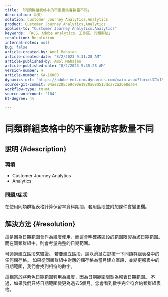```yaml
---
title: 「同類群組表格中的不重複訪客數量不同」
description: 說明
solution: Customer Journey Analytics,Analytics
product: Customer Journey Analytics,Analytics
applies-to: "Customer Journey Analytics,Analytics"
keywords: 「KCS、Adobe Analytics、工作區、同類群組」
resolution: Resolution
internal-notes: null
bug: false
article-created-by: Amol Mahajan
article-created-date: "8/2/2023 9:31:28 AM"
article-published-by: Amol Mahajan
article-published-date: "8/2/2023 9:35:28 AM"
version-number: 4
article-number: KA-16800
dynamics-url: "https://adobe-ent.crm.dynamics.com/main.aspx?forceUCI=1&pagetype=entityrecord&etn=knowledgearticle&id=0ff79d59-1731-ee11-bdf3-6045bd006b3d"
source-git-commit: 04ae2285ce9c90e1920a69d513dca72a26e8dae4
workflow-type: tm+mt
source-wordcount: '184'
ht-degree: 4%

---
```


# 同類群組表格中的不重複訪客數量不同

## 說明 {#description}


### <b>環境</b>

- Customer Journey Analytics
- Analytics




### <b>問題/症狀</b>

在使用同類群組表格計算保留率資料期間，套用區段並附加條件會變更欄。


## 解決方法 {#resolution}


這是因為日期範圍會作為維度使用，而這會明確將區段的範圍限製為該日期範圍。 而在同類群組中，則會考量完整的日期範圍。

可透過建立區段來驗證。 若要建立區段，請以滑鼠右鍵按一下同類群組表格中的任何儲存格。 如果從同類群組中對應的儲存格為當月建立區段，並變更報表中的日期範圍，我們會找到相符的數字。

這相當於將紫色日期範圍套用為維度，因為日期範圍限製為報表日期範圍。 不過，如果我們只將日期範圍變更為過去5個月，您會看到數字完全符合約類群組表格。






